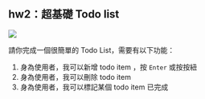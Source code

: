 ## hw2：超基礎 Todo list

![](todo.png)

請你完成一個很簡單的 Todo List，需要有以下功能：

1. 身為使用者，我可以新增 todo item ，按 `Enter` 或按按紐
2. 身為使用者，我可以刪除 todo item
3. 身為使用者，我可以標記某個 todo item 已完成